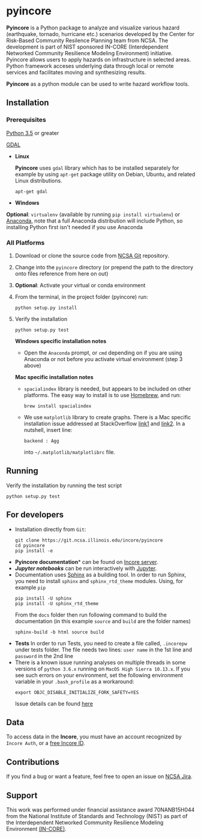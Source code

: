 # pyincore

**Pyincore** is a Python package to analyze and visualize various hazard (earthquake, tornado, hurricane etc.) 
scenarios developed by the Center for Risk-Based Community Resilence Planning team from NCSA. 
The development is part of NIST sponsored IN-CORE (Interdependent Networked Community Resilience Modeling 
Environment) initiative. Pyincore allows users to apply hazards on infrastructure in selected areas. 
Python framework acceses underlying data through local or remote services and facilitates moving 
and synthesizing results.
                      
**Pyincore** as a python module can be used to write hazard workflow tools.

## Installation

### Prerequisites

[Python 3.5](https://www.python.org) or greater

[GDAL](https://www.gdal.org)

- **Linux** 

    **Pyincore** uses `gdal` library which has to be installed separately for example by using `apt-get` package utility 
    on Debian, Ubuntu, and related Linux distributions.
    ```
    apt-get gdal
    ```
- **Windows**


**Optional**: `virtualenv` (available by running `pip install virtualenv`) or [Anaconda](https://www.anaconda.com/distribution/), 
note that a full Anaconda distribution will include Python, so installing Python first isn't needed if you use Anaconda

### All Platforms

1. Download or clone the source code from [NCSA Git](https://git.ncsa.illinois.edu/incore/pyincore) repository.
2. Change into the ```pyincore``` directory (or prepend the path to the directory onto files reference from here on out)
3. **Optional**: Activate your virtual or conda environment
4. From the terminal, in the project folder (pyincore) run:
    ```
    python setup.py install
    ```
5. Verify the installation
    ```
    python setup.py test
    ```

    **Windows specific installation notes**
    
    - Open the `Anaconda` prompt, or `cmd` depending on if you are using Anaconda or not before you activate 
    virtual environment (step 3 above)

    **Mac specific installation notes**

    - `spacialindex` library is needed, but appears to be included on other platforms. The easy way to install 
    is to use [Homebrew](https://brew.sh/), and run:
        ```
        brew install spacialindex
        ```
    - We use `matplotlib` library to create graphs. There is a Mac specific installation issue addressed at 
    StackOverflow [link1](https://stackoverflow.com/questions/4130355/python-matplotlib-framework-under-macosx) and 
    [link2](https://stackoverflow.com/questions/21784641/installation-issue-with-matplotlib-python). In a nutshell, 
    insert line:
        ```
        backend : Agg
        ```
        into `~/.matplotlib/matplotlibrc` file.

## Running

Verify the installation by running the test script
```
python setup.py test
```

## For developers

- Installation directly from `Git`:
    ```
    git clone https://git.ncsa.illinois.edu/incore/pyincore
    cd pyincore
    pip install -e
    ```
- **Pyincore documentation*** can be found on [Incore server](http://incore2.ncsa.illinois.edu/doc).
- ***Jupyter notebooks*** can be run interactively with [Jupyter](https://git.ncsa.illinois.edu/incore/pyincore).
- Documentation uses [Sphinx](http://www.sphinx-doc.org/en/master/) as a building tool. In order to run Sphinx, you need 
    to install `sphinx` and `sphinx_rtd_theme` modules. Using, for example `pip`
    ```
    pip install -U sphinx
    pip install -U sphinx_rtd_theme
    ```
    From the `docs` folder then run following command to build the documentation (in this example `source` and `build` 
are the folder names)
    ```
    sphinx-build -b html source build
    ```
- **Tests** In order to run Tests, you need to create a file called, `.incorepw` under tests folder. The file needs 
    two lines: `user name` in the 1st line and `password` in the 2nd line
- There is a known issue running analyses on multiple threads in some versions of 
    `python 3.6.x` running on `MacOS High Sierra 10.13.x`. If you see such errors on your environment, 
    set the following environment variable in your `.bash_profile` as a workaround: 
    ```
    export OBJC_DISABLE_INITIALIZE_FORK_SAFETY=YES
    ``` 
    Issue details can be found [here](http://sealiesoftware.com/blog/archive/2017/6/5/Objective-C_and_fork_in_macOS_1013.html)

## Data

To access data in the **Incore**, you must have an account recognized by `Incore Auth`, 
or a [free Incore ID](https://incore.ncsa.illinois.edu).

## Contributions
If you find a bug or want a feature, feel free to open an issue on [NCSA Jira](https://jira.ncsa.illinois.edu/login.jsp).

## Support
This work was performed under financial assistance award 70NANB15H044 from 
the National Institute of Standards and Technology (NIST) as part of 
the Interdependent Networked Community Resilience Modeling 
Environment [(IN-CORE)](http://resilience.colostate.edu/in_core.shtml).
